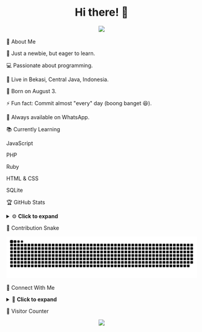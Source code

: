 

<h1 align="center">Hi there! 👋</h1><p align="center">
  <img src="https://readme-typing-svg.herokuapp.com?size=22&width=600&center=true&lines=Welcome+to+my+GitHub!;I'm+a+Newbie+Developer;Always+Learning+Something+New!">
</p>


🚀 About Me

🌱 Just a newbie, but eager to learn.

💻 Passionate about programming.

📍 Live in Bekasi, Central Java, Indonesia.

🎂 Born on August 3.

⚡ Fun fact: Commit almost "every" day (boong banget 😆).

📱 Always available on WhatsApp.





📚 Currently Learning

JavaScript

PHP

Ruby

HTML & CSS

SQLite





🏆 GitHub Stats

<details>
  <summary>⚙️ <b>Click to expand</b></summary><br/>  <p align="center">
    <a href="https://github.com/branpedia">
      <img src="https://github-readme-stats.vercel.app/api/top-langs/?username=branpedia&layout=compact&theme=nightowl" />
    </a>
  </p>  <p align="center">
    <a href="https://github.com/branpedia">
      <img src="https://github-profile-summary-cards.vercel.app/api/cards/profile-details?username=branpedia&theme=monokai" />
    </a>
  </p></details>


🐍 Contribution Snake

<p align="center">
  <img src="https://github.com/Platane/snk/raw/output/github-contribution-grid-snake.svg">
</p>


📲 Connect With Me

<details>
  <summary>🧧 <b>Click to expand</b></summary><br/>  <p align="center">
    <a href="https://www.instagram.com/bran_pedia">
      <img src="https://img.shields.io/badge/Instagram-E4405F?style=for-the-badge&logo=instagram&logoColor=white" />
    </a>
  </p>  <p align="center">
    <a href="https://wa.me/6285795600265">
      <img src="https://img.shields.io/badge/WhatsApp-25D366?style=for-the-badge&logo=whatsapp&logoColor=white" />
    </a>
  </p>  <p align="center">
    <a href="https://github.com/branpedia">
      <img src="https://img.shields.io/badge/Github-FFF?style=for-the-badge&logo=Github&logoColor=000000" />
    </a>
  </p></details>


👀 Visitor Counter

<p align="center">
  <img src="https://count.getloli.com/get/@:branpedia?theme=rule34">
</p>  

